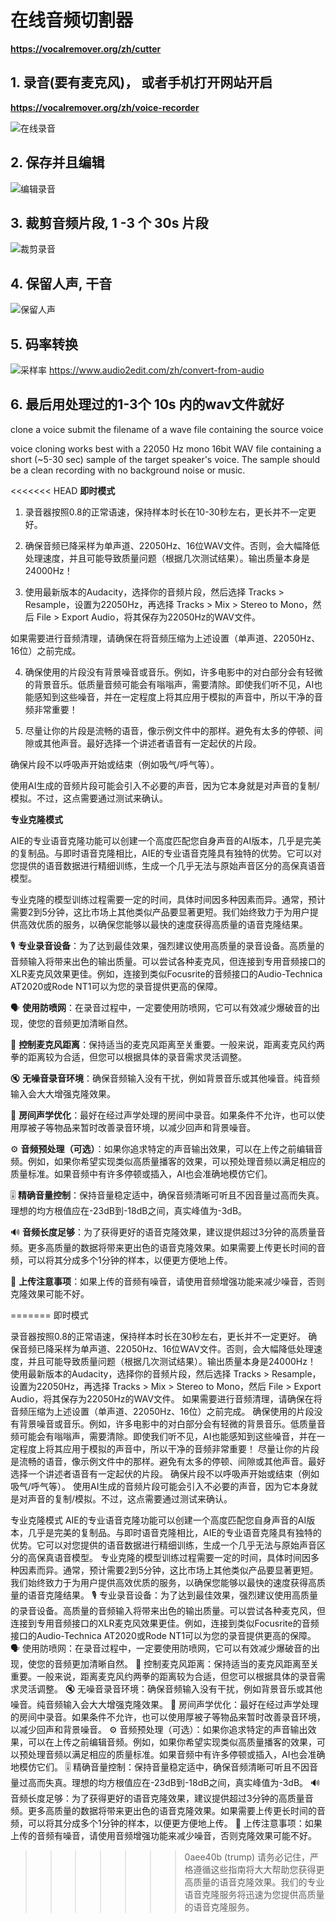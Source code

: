 # 在线音频切割器
**https://vocalremover.org/zh/cutter**

## 1. 录音(要有麦克风)， 或者手机打开网站开启
**https://vocalremover.org/zh/voice-recorder**

![在线录音](./fixture/1.png)

## 2. 保存并且编辑

![编辑录音](./fixture/2.png)

## 3. 裁剪音频片段, 1 -3 个 30s 片段
![裁剪录音](./fixture/3.png)

## 4. 保留人声, 干音

![保留人声](./fixture/4.png)

## 5. 码率转换
![采样率](./fixture/5.png)
https://www.audio2edit.com/zh/convert-from-audio
## 6. 最后用处理过的1-3个 10s 内的wav文件就好
clone a voice submit the filename of a wave file containing the source voice

voice cloning works best with a 22050 Hz mono 16bit WAV file containing a short (~5-30 sec) sample of the target speaker's voice. The sample should be a clean recording with no background noise or music.

<<<<<<< HEAD
**即时模式**

1. 录音器按照0.8的正常语速，保持样本时长在10-30秒左右，更长并不一定更好。

2. 确保音频已降采样为单声道、22050Hz、16位WAV文件。否则，会大幅降低处理速度，并且可能导致质量问题（根据几次测试结果）。输出质量本身是24000Hz！

3. 使用最新版本的Audacity，选择你的音频片段，然后选择 Tracks > Resample，设置为22050Hz，再选择 Tracks > Mix > Stereo to Mono，然后 File > Export Audio，将其保存为22050Hz的WAV文件。

如果需要进行音频清理，请确保在将音频压缩为上述设置（单声道、22050Hz、16位）之前完成。

4. 确保使用的片段没有背景噪音或音乐。例如，许多电影中的对白部分会有轻微的背景音乐。低质量音频可能会有嗡嗡声，需要清除。即使我们听不见，AI也能感知到这些噪音，并在一定程度上将其应用于模拟的声音中，所以干净的音频非常重要！

5. 尽量让你的片段是流畅的语音，像示例文件中的那样。避免有太多的停顿、间隙或其他声音。最好选择一个讲述者语音有一定起伏的片段。

确保片段不以呼吸声开始或结束（例如吸气/呼气等）。

使用AI生成的音频片段可能会引入不必要的声音，因为它本身就是对声音的复制/模拟。不过，这点需要通过测试来确认。

**专业克隆模式**

AIE的专业语音克隆功能可以创建一个高度匹配您自身声音的AI版本，几乎是完美的复制品。与即时语音克隆相比，AIE的专业语音克隆具有独特的优势。它可以对您提供的语音数据进行精细训练，生成一个几乎无法与原始声音区分的高保真语音模型。

专业克隆的模型训练过程需要一定的时间，具体时间因多种因素而异。通常，预计需要2到5分钟，这比市场上其他类似产品要显著更短。我们始终致力于为用户提供高效优质的服务，以确保您能够以最快的速度获得高质量的语音克隆结果。

🎙️ **专业录音设备**：为了达到最佳效果，强烈建议使用高质量的录音设备。高质量的音频输入将带来出色的输出质量。可以尝试各种麦克风，但连接到专用音频接口的XLR麦克风效果更佳。例如，连接到类似Focusrite的音频接口的Audio-Technica AT2020或Rode NT1可以为您的录音提供更高的保障。

🗣️ **使用防喷网**：在录音过程中，一定要使用防喷网，它可以有效减少爆破音的出现，使您的音频更加清晰自然。

📏 **控制麦克风距离**：保持适当的麦克风距离至关重要。一般来说，距离麦克风约两拳的距离较为合适，但您可以根据具体的录音需求灵活调整。

🔇 **无噪音录音环境**：确保音频输入没有干扰，例如背景音乐或其他噪音。纯音频输入会大大增强克隆效果。

🎵 **房间声学优化**：最好在经过声学处理的房间中录音。如果条件不允许，也可以使用厚被子等物品来暂时改善录音环境，以减少回声和背景噪音。

⚙️ **音频预处理（可选）**：如果你追求特定的声音输出效果，可以在上传之前编辑音频。例如，如果你希望实现类似高质量播客的效果，可以预处理音频以满足相应的质量标准。如果音频中有许多停顿或插入，AI也会准确地模仿它们。

🎚️ **精确音量控制**：保持音量稳定适中，确保音频清晰可听且不因音量过高而失真。理想的均方根值应在-23dB到-18dB之间，真实峰值为-3dB。

🔊 **音频长度足够**：为了获得更好的语音克隆效果，建议提供超过3分钟的高质量音频。更多高质量的数据将带来更出色的语音克隆效果。如果需要上传更长时间的音频，可以将其分成多个1分钟的样本，以便更方便地上传。

📁 **上传注意事项**：如果上传的音频有噪音，请使用音频增强功能来减少噪音，否则克隆效果可能不好。

=======
即时模式

录音器按照0.8的正常语速，保持样本时长在30秒左右，更长并不一定更好。
确保音频已降采样为单声道、22050Hz、16位WAV文件。否则，会大幅降低处理速度，并且可能导致质量问题（根据几次测试结果）。输出质量本身是24000Hz！
使用最新版本的Audacity，选择你的音频片段，然后选择 Tracks > Resample，设置为22050Hz，再选择 Tracks > Mix > Stereo to Mono，然后 File > Export Audio，将其保存为22050Hz的WAV文件。
如果需要进行音频清理，请确保在将音频压缩为上述设置（单声道、22050Hz、16位）之前完成。
确保使用的片段没有背景噪音或音乐。例如，许多电影中的对白部分会有轻微的背景音乐。低质量音频可能会有嗡嗡声，需要清除。即使我们听不见，AI也能感知到这些噪音，并在一定程度上将其应用于模拟的声音中，所以干净的音频非常重要！
尽量让你的片段是流畅的语音，像示例文件中的那样。避免有太多的停顿、间隙或其他声音。最好选择一个讲述者语音有一定起伏的片段。
确保片段不以呼吸声开始或结束（例如吸气/呼气等）。
使用AI生成的音频片段可能会引入不必要的声音，因为它本身就是对声音的复制/模拟。不过，这点需要通过测试来确认。

专业克隆模式
AIE的专业语音克隆功能可以创建一个高度匹配您自身声音的AI版本，几乎是完美的复制品。与即时语音克隆相比，AIE的专业语音克隆具有独特的优势。它可以对您提供的语音数据进行精细训练，生成一个几乎无法与原始声音区分的高保真语音模型。
专业克隆的模型训练过程需要一定的时间，具体时间因多种因素而异。通常，预计需要2到5分钟，这比市场上其他类似产品要显著更短。我们始终致力于为用户提供高效优质的服务，以确保您能够以最快的速度获得高质量的语音克隆结果。
🎙 专业录音设备：为了达到最佳效果，强烈建议使用高质量的录音设备。高质量的音频输入将带来出色的输出质量。可以尝试各种麦克风，但连接到专用音频接口的XLR麦克风效果更佳。例如，连接到类似Focusrite的音频接口的Audio-Technica AT2020或Rode NT1可以为您的录音提供更高的保障。
🗣 使用防喷网：在录音过程中，一定要使用防喷网，它可以有效减少爆破音的出现，使您的音频更加清晰自然。
📏 控制麦克风距离：保持适当的麦克风距离至关重要。一般来说，距离麦克风约两拳的距离较为合适，但您可以根据具体的录音需求灵活调整。
🔇 无噪音录音环境：确保音频输入没有干扰，例如背景音乐或其他噪音。纯音频输入会大大增强克隆效果。
🎵 房间声学优化：最好在经过声学处理的房间中录音。如果条件不允许，也可以使用厚被子等物品来暂时改善录音环境，以减少回声和背景噪音。
⚙ 音频预处理（可选）：如果你追求特定的声音输出效果，可以在上传之前编辑音频。例如，如果你希望实现类似高质量播客的效果，可以预处理音频以满足相应的质量标准。如果音频中有许多停顿或插入，AI也会准确地模仿它们。
🎚 精确音量控制：保持音量稳定适中，确保音频清晰可听且不因音量过高而失真。理想的均方根值应在-23dB到-18dB之间，真实峰值为-3dB。
🔊 音频长度足够：为了获得更好的语音克隆效果，建议提供超过3分钟的高质量音频。更多高质量的数据将带来更出色的语音克隆效果。如果需要上传更长时间的音频，可以将其分成多个1分钟的样本，以便更方便地上传。
📁 上传注意事项：如果上传的音频有噪音，请使用音频增强功能来减少噪音，否则克隆效果可能不好。
>>>>>>> 0aee40b (trump)
请务必记住，严格遵循这些指南将大大帮助您获得更高质量的语音克隆效果。我们的专业语音克隆服务将迅速为您提供高质量的语音克隆服务。
